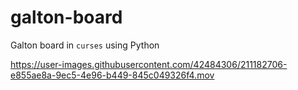 # galton-board
Galton board in `curses` using Python


https://user-images.githubusercontent.com/42484306/211182706-e855ae8a-9ec5-4e96-b449-845c049326f4.mov

